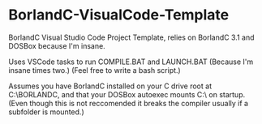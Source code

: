 # BorlandC-VisualCode-Template
BorlandC Visual Studio Code Project Template, relies on BorlandC 3.1 and DOSBox because I'm insane.

Uses VSCode tasks to run COMPILE.BAT and LAUNCH.BAT (Because I'm insane times two.) (Feel free to write a bash script.)

Assumes you have BorlandC installed on your C drive root at C:\BORLANDC, and that your DOSBox autoexec mounts C:\ on startup. (Even though this is not reccomended it breaks the compiler usually if a subfolder is mounted.)
